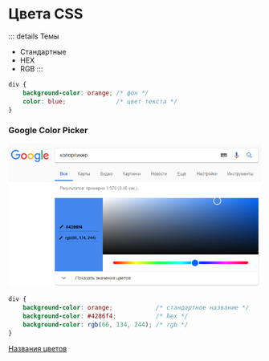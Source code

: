 # Цвета CSS

::: details Темы
- Стандартные
- HEX
- RGB
:::

```css
div {
	background-color: orange; /* фон */
	color: blue;              /* цвет текста */
}
```

<!-- xxxxxxxxxxxxxxxxxxxxxxxxxxxxxxxxxxxxxxxxxxxxxxxxxxxxxxx -->
### Google Color Picker
<!-- xxxxxxxxxxxxxxxxxxxxxxxxxxxxxxxxxxxxxxxxxxxxxxxxxxxxxxx -->
<img src="../@img/colorpicker.png" width="650px">

```css
div {
	background-color: orange;            /* стандартное название */
	background-color: #4286f4;           /* hex */
	background-color: rgb(66, 134, 244); /* rgb */
}
```

[Названия цветов](https://drafts.csswg.org/css-color/#named-colors)
